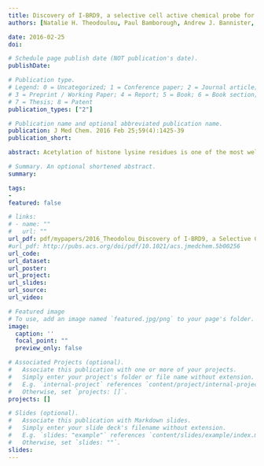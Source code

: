 ```yaml
---
title: Discovery of I-BRD9, a selective cell active chemical probe for bromodomain containing protein 9 inhibition
authors: [Natalie H. Theodoulou, Paul Bamborough, Andrew J. Bannister, Isabelle Becher, Rino A. Bit, Ka Hing Che, Chun-wa Chung, Antje Dittmann, Gerard Drewes, David H. Drewry, Laurie Gordon, Paola Grandi, Melanie Leveridge, Matthew Lindon, Anne-Marie Michon, Judit Molnar, samrobson, Nicholas C. O. Tomkinson, Tony Kouzarides, Rab K. Prinjha, and Philip G. Humphreys]

date: 2016-02-25
doi: 

# Schedule page publish date (NOT publication's date).
publishDate: 

# Publication type.
# Legend: 0 = Uncategorized; 1 = Conference paper; 2 = Journal article;
# 3 = Preprint / Working Paper; 4 = Report; 5 = Book; 6 = Book section;
# 7 = Thesis; 8 = Patent
publication_types: ["2"]

# Publication name and optional abbreviated publication name.
publication: J Med Chem. 2016 Feb 25;59(4):1425-39
publication_short: 

abstract: Acetylation of histone lysine residues is one of the most well-studied post-translational modifications of chromatin, selectively recognized by bromodomain “reader” modules. Inhibitors of the bromodomain and extra terminal domain (BET) family of bromodomains have shown profound anticancer and anti-inflammatory properties, generating much interest in targeting other bromodomain-containing proteins for disease treatment. Herein, we report the discovery of I-BRD9, the first selective cellular chemical probe for bromodomain-containing protein 9 (BRD9). I-BRD9 was identified through structure-based design, leading to greater than 700-fold selectivity over the BET family and 200-fold over the highly homologous bromodomain-containing protein 7 (BRD7). I-BRD9 was used to identify genes regulated by BRD9 in Kasumi-1 cells involved in oncology and immune response pathways and to the best of our knowledge, represents the first selective tool compound available to elucidate the cellular phenotype of BRD9 bromodomain inhibition.

# Summary. An optional shortened abstract.
summary: 

tags:
-
featured: false

# links:
# - name: ""
#   url: ""
url_pdf: pdf/mypapers/2016_Theodolou_Discovery of I-BRD9, a Selective Cell Active Chemical Probe for Bromodomain Containing Protein 9 Inhibition.pdf
#url_pdf: http://pubs.acs.org/doi/pdf/10.1021/acs.jmedchem.5b00256
url_code: 
url_dataset: 
url_poster: 
url_project:
url_slides: 
url_source: 
url_video: 

# Featured image
# To use, add an image named `featured.jpg/png` to your page's folder. 
image:
  caption: ''
  focal_point: ""
  preview_only: false

# Associated Projects (optional).
#   Associate this publication with one or more of your projects.
#   Simply enter your project's folder or file name without extension.
#   E.g. `internal-project` references `content/project/internal-project/index.md`.
#   Otherwise, set `projects: []`.
projects: []

# Slides (optional).
#   Associate this publication with Markdown slides.
#   Simply enter your slide deck's filename without extension.
#   E.g. `slides: "example"` references `content/slides/example/index.md`.
#   Otherwise, set `slides: ""`.
slides: 
---
```

